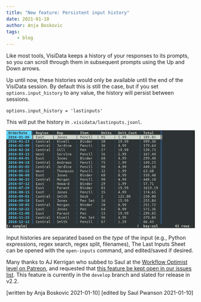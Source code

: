 ```yaml
---
title: "New feature: Persistent input history"
date: 2021-01-10
author: Anja Boskovic
tags:
	- blog
---
```

Like most tools, VisiData keeps a history of your responses to its prompts, so you can scroll through them in subsequent prompts using the Up and Down arrows.

Up until now, these histories would only be available until the end of the VisiData session.
By default this is still the case, but if you set `options.input_history` to any value, the history will persist between sessions.

~~~
options.input_history = 'lastinputs'
~~~

This will put the history in `.visidata/lastinputs.jsonl`.

![input-history](/blog/assets/2021-input-history.gif)

Input histories are separated based on the *type* of the input (e.g., Python expressions, regex search, regex split, filenames),
The Last Inputs Sheet can be opened with the `open-inputs` command, and edited/saved if desired.

Many thanks to AJ Kerrigan who subbed to Saul at the [Workflow Optimist level on Patreon](https://www.patreon.com/saulpw), and requested that [this feature be kept open in our issues list](https://github.com/saulpw/visidata/issues/468).
This feature is currently in the `develop` branch and slated for release in v2.2.

[written by Anja Boskovic 2021-01-10]
[edited by Saul Pwanson 2021-01-10]
